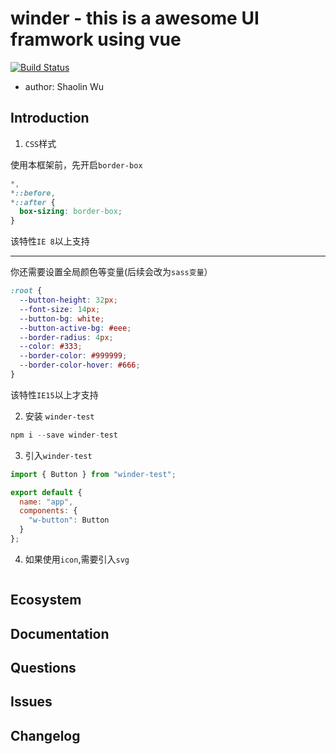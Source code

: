 # winder - this is a awesome UI framwork using vue

[![Build Status](https://travis-ci.org/codevvvv9/winder.svg?branch=master)](https://travis-ci.org/codevvvv9/winder)

- author: Shaolin Wu

## Introduction

1. `CSS`样式

使用本框架前，先开启`border-box`

```css
*,
*::before,
*::after {
  box-sizing: border-box;
}
```

该特性`IE 8`以上支持

---

你还需要设置全局颜色等变量(后续会改为`sass变量`）

```css
:root {
  --button-height: 32px;
  --font-size: 14px;
  --button-bg: white;
  --button-active-bg: #eee;
  --border-radius: 4px;
  --color: #333;
  --border-color: #999999;
  --border-color-hover: #666;
}
```

该特性`IE15`以上才支持

2. 安装 `winder-test`

```javascript
npm i --save winder-test
```

3. 引入`winder-test`

```javascript
import { Button } from "winder-test";

export default {
  name: "app",
  components: {
    "w-button": Button
  }
};
```

4. 如果使用`icon`,需要引入`svg`

```javascript
```

## Ecosystem

## Documentation

## Questions

## Issues

## Changelog
